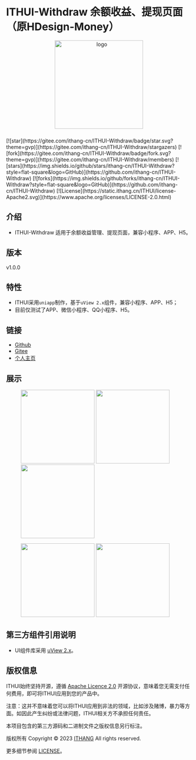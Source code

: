 ITHUI-Withdraw 余额收益、提现页面（原HDesign-Money）
===============

<p align="center">
    <img alt="logo" src="https://static.ithang.cn/ITHUI/logo.png" width="240" height="240" style="margin-bottom: 10px;">
</p>
[![star](https://gitee.com/ithang-cn/ITHUI-Withdraw/badge/star.svg?theme=gvp)](https://gitee.com/ithang-cn/ITHUI-Withdraw/stargazers)
[![fork](https://gitee.com/ithang-cn/ITHUI-Withdraw/badge/fork.svg?theme=gvp)](https://gitee.com/ithang-cn/ITHUI-Withdraw/members)
[![stars](https://img.shields.io/github/stars/ithang-cn/ITHUI-Withdraw?style=flat-square&logo=GitHub)](https://github.com/ithang-cn/ITHUI-Withdraw)
[![forks](https://img.shields.io/github/forks/ithang-cn/ITHUI-Withdraw?style=flat-square&logo=GitHub)](https://github.com/ithang-cn/ITHUI-Withdraw)
[![License](https://static.ithang.cn/ITHUI/license-Apache2.svg)](https://www.apache.org/licenses/LICENSE-2.0.html)


## 介绍

* ITHUI-Withdraw 适用于余额收益管理、提现页面，兼容小程序、APP、H5。

## 版本

v1.0.0

## 特性

* ITHUI采用`uniapp`制作，基于`uView 2.x`组件，兼容小程序、APP、H5；
* 目前仅测试了APP、微信小程序、QQ小程序、H5。

## 链接
- [Github](https://github.com/ithang-cn/)
- [Gitee](https://gitee.com/ithang-cn/)
- [个人主页](https://ithang.cn/)

## 展示
<figure class="half">
    <img src="https://static.ithang.cn/ITHUI/ITHUI-Withdraw/001.jpg" width="200"/>
    <img src="https://static.ithang.cn/ITHUI/ITHUI-Withdraw/002.jpg" width="200"/>
    <img src="https://static.ithang.cn/ITHUI/ITHUI-Withdraw/003.jpg" width="200"/>
</figure>
<figure class="half">
    <img src="https://static.ithang.cn/ITHUI/ITHUI-Withdraw/004.jpg" width="200"/>
    <img src="https://static.ithang.cn/ITHUI/ITHUI-Withdraw/005.jpg" width="200"/>
</figure>

## 第三方组件引用说明

* UI组件库采用 [uView 2.x](https://www.uviewui.com/)。

## 版权信息

ITHUI始终坚持开源，遵循 [Apache Licence 2.0](https://www.apache.org/licenses/LICENSE-2.0.html) 开源协议，意味着您无需支付任何费用，即可将ITHUI应用到您的产品中。

注意：这并不意味着您可以将ITHUI应用到非法的领域，比如涉及赌博，暴力等方面。如因此产生纠纷或法律问题，ITHUI相关方不承担任何责任。

本项目包含的第三方源码和二进制文件之版权信息另行标注。

版权所有 Copyright © 2023 [ITHANG](https://ithang.cn/) All rights reserved.

更多细节参阅 [LICENSE](LICENSE)。
